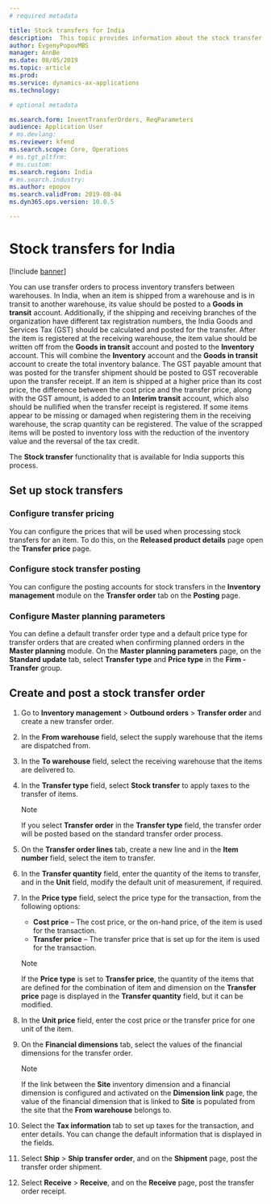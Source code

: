 ```yaml
---
# required metadata

title: Stock transfers for India
description:  This topic provides information about the stock transfer functionality that is available for India in Microsoft Dynamics 365 Finance.
author: EvgenyPopovMBS
manager: AnnBe
ms.date: 08/05/2019
ms.topic: article
ms.prod: 
ms.service: dynamics-ax-applications
ms.technology: 

# optional metadata

ms.search.form: InventTransferOrders, ReqParameters
audience: Application User
# ms.devlang: 
ms.reviewer: kfend
ms.search.scope: Core, Operations
# ms.tgt_pltfrm: 
# ms.custom: 
ms.search.region: India
# ms.search.industry: 
ms.author: epopov
ms.search.validFrom: 2019-08-04
ms.dyn365.ops.version: 10.0.5

---
```


# Stock transfers for India

[!include [banner](../includes/banner.md)]

You can use transfer orders to process inventory transfers between warehouses. In India, when an item is shipped from a warehouse and is in transit to another warehouse, its value should be posted to a **Goods in transit** account. Additionally, if the shipping and receiving branches of the organization have different tax registration numbers, the India Goods and Services Tax (GST) should be calculated and posted for the transfer. After the item is registered at the receiving warehouse, the item value should be written off from the **Goods in transit** account and posted to the **Inventory** account. This will combine the **Inventory** account and the **Goods in transit** account to create the total inventory balance. The GST payable amount that was posted for the transfer shipment should be posted to GST recoverable upon the transfer receipt. If an item is shipped at a higher price than its cost price, the difference between the cost price and the transfer price, along with the GST amount, is added to an **Interim transit** account, which also should be nullified when the transfer receipt is registered. If some items appear to be missing or damaged when registering them in the receiving warehouse, the scrap quantity can be registered. The value of the scrapped items will be posted to inventory loss with the reduction of the inventory value and the reversal of the tax credit. 

The **Stock transfer** functionality that is available for India supports this process.

## Set up stock transfers

### Configure transfer pricing

You can configure the prices that will be used when processing stock transfers for an item. To do this, on the **Released product details** page open the **Transfer price** page.

### Configure stock transfer posting

You can configure the posting accounts for stock transfers in the **Inventory management** module on the **Transfer order** tab on the **Posting** page. 

### Configure Master planning parameters

You can define a default transfer order type and a default price type for transfer orders that are created when confirming planned orders in the **Master planning** module. On the **Master planning parameters** page, on the **Standard update** tab, select **Transfer type** and **Price type** in the **Firm - Transfer** group.

## Create and post a stock transfer order

1. Go to **Inventory management** > **Outbound orders** > **Transfer order** and create a new transfer order.
2. In the **From warehouse** field, select the supply warehouse that the items are dispatched from.
3. In the **To warehouse** field, select the receiving warehouse that the items are delivered to.
4. In the **Transfer type** field, select **Stock transfer** to apply taxes to the transfer of items.
    

    > [!NOTE]
    > If you select **Transfer order** in the **Transfer type** field, the transfer order will be posted based on the standard transfer order process.

5. On the **Transfer order lines** tab, create a new line and in the **Item number** field, select the item to transfer.
6. In the **Transfer quantity** field, enter the quantity of the items to transfer, and in the **Unit** field, modify the default unit of measurement, if required.
7. In the **Price type** field, select the price type for the transaction, from the following options:
    
    - **Cost price** – The cost price, or the on-hand price, of the item is used for the transaction.
    - **Transfer price** – The transfer price that is set up for the item is used for the transaction.
    
    > [!NOTE]
    > If the **Price type** is set to **Transfer price**, the quantity of the items that are defined for the combination of item and dimension on the **Transfer price** page is displayed in the **Transfer quantity** field, but it can be modified.

8. In the **Unit price** field, enter the cost price or the transfer price for one unit of the item.
9. On the **Financial dimensions** tab, select the values of the financial dimensions for the transfer order. 

    > [!NOTE]
    > If the link between the **Site** inventory dimension and a financial dimension is configured and activated on the **Dimension link** page, the value of the financial dimension that is linked to **Site** is populated from the site that the **From warehouse** belongs to.

10. Select the **Tax information** tab to set up taxes for the transaction, and enter details. You can change the default information that is displayed in the fields.
11. Select **Ship** > **Ship transfer order**, and on the **Shipment** page, post the transfer order shipment.
12. Select **Receive** > **Receive**, and on the **Receive** page, post the transfer order receipt.
